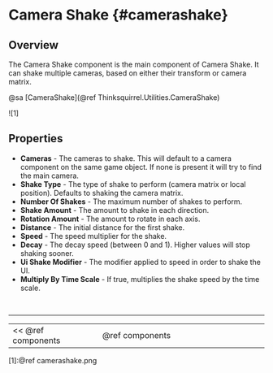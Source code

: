 Camera Shake {#camerashake}
===

## Overview
The Camera Shake component is the main component of Camera Shake. It can shake
multiple cameras, based on either their transform or camera matrix.

@sa [CameraShake](@ref Thinksquirrel.Utilities.CameraShake)

![1]

## Properties

- **Cameras** - The cameras to shake. This will default to a camera component on the same game object. If none is present it will try to find the main camera.
- **Shake Type** - The type of shake to perform (camera matrix or local position). Defaults to shaking the camera matrix.
- **Number Of Shakes** - The maximum number of shakes to perform.
- **Shake Amount** - The amount to shake in each direction.
- **Rotation Amount** - The amount to rotate in each axis.
- **Distance** - The initial distance for the first shake.
- **Speed** - The speed multiplier for the shake.
- **Decay** - The decay speed (between 0 and 1). Higher values will stop shaking sooner.
- **Ui Shake Modifier** - The modifier applied to speed in order to shake the UI.
- **Multiply By Time Scale** - If true, multiplies the shake speed by the time scale.

<br>

---
<table width=80% align=center><tr>
<td width=33% align=left><< @ref components</td>
<td width=34% align=center>@ref components</td>
<td width=33% align=right></td>
</tr></table>

[1]:@ref camerashake.png
